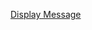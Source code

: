 
[Display Message](https://raw.githubusercontent.com/Heethashreesathish/Java-Programs/main/add_countries/displayselection.png)

